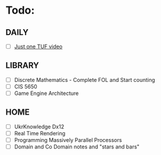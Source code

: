 # Todo:

## DAILY
- [ ] [Just one TUF video]() 
## LIBRARY
- [ ] Discrete Mathematics - Complete FOL and Start counting
- [ ] CIS 5650
- [ ] Game Engine Architecture
## HOME
- [ ] UkrKnowledge Dx12 
- [ ] Real Time Rendering
- [ ] Programming Massively Parallel Processors
- [ ] Domain and Co Domain notes and "stars and bars"

